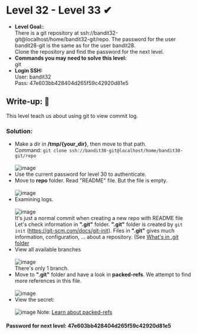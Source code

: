 # Level 32 - Level 33 ✔
- **Level Goal:**:<br>
There is a git repository at ssh://bandit32-git@localhost/home/bandit32-git/repo. The password for the user bandit28-git is the same as for the user bandit28.<br> 
Clone the repository and find the password for the next level.<br>
- **Commands you may need to solve this level:**<br>
git<br>
- **Login SSH:**<br>
User: bandit32<br>
Pass: 47e603bb428404d265f59c42920d81e5<br>
## Write-up: 📝<br>
This level teach us about using git to view commit log.

### Solution:<br>
- Make a dir in **/tmp/{your_dir}**, then move to that path.<br>
Command: `git clone ssh://bandit30-git@localhost/home/bandit30-git/repo`<br><br>
![image](https://user-images.githubusercontent.com/48288606/144731989-7f73105f-db01-4b3f-b5ee-f76e75e18a49.png)
- Use the current password for level 30 to authenticate.
- Move to **repo** folder. Read "README" file. But the file is empty.<br><br>
![image](https://user-images.githubusercontent.com/48288606/144732000-b0378b96-5a56-4fc4-ba6d-2ca918a8f544.png)
- Examining logs. <br><br>
![image](https://user-images.githubusercontent.com/48288606/144732050-938a018c-c597-4cf1-926f-538ddc756cef.png)<br>
It's just a normal commit when creating a new repo with README file<br>
Let's check information in **".git"** folder. **".git"** folder is created by `git init` (https://git-scm.com/docs/git-init). 
Files in **".git"** gives much information, configuration, ... about a repository. (See [What's in .git folder](https://stackoverflow.com/questions/29217859/what-is-the-git-folder)
- View all available branches <br><br>
![image](https://user-images.githubusercontent.com/48288606/144732782-984632d1-4987-4bf9-80f8-b2218584a04d.png)<br>
There's only 1 branch.<br>
- Move to **".git"** folder and have a look in **packed-refs**. We attempt to find more references in this file. <br><br>
![image](https://user-images.githubusercontent.com/48288606/144732438-d4b79914-f2ec-466f-98f5-7bf84ef9f85d.png)
- View the secret: <br><br>
![image](https://user-images.githubusercontent.com/48288606/144732453-b6cbd66b-a0b2-41f3-85d3-6dc5079bc636.png)
Note: [Learn about packed-refs](https://git-scm.com/docs/git-pack-refs) 

#### Password for next level: 47e603bb428404d265f59c42920d81e5 



